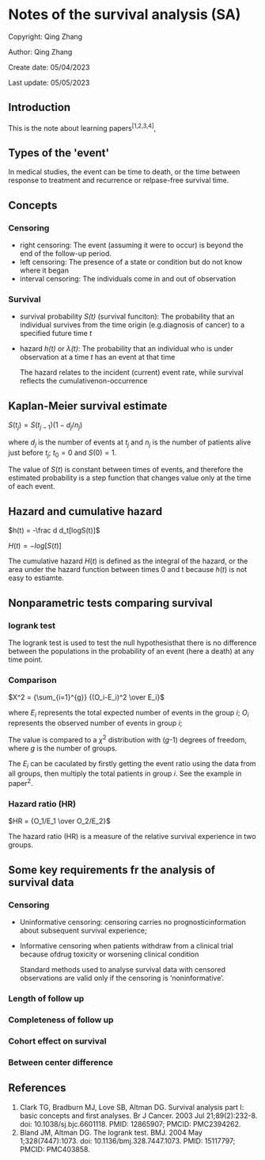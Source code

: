 # Notes of the survival analysis (SA)

Copyright: Qing Zhang

Author: Qing Zhang

Create date: 05/04/2023

Last update: 05/05/2023

## Introduction
This is the note about learning papers<sup>\[1,2,3,4\]</sup>,

## Types of the 'event'
In medical studies, the event can be time to death, or the time between response to treatment and recurrence or relpase-free survival time.

## Concepts
### Censoring
- right censoring:
    The  event  (assuming it were to occur) is beyond the end of the follow-up period.
- left censoring: 
    The presence of a state or condition but do not know where it began
- interval censoring: 
    The individuals come in and out of observation
### Survival
- survival probability *S(t)* (survival funciton):
    The probability that an individual survives from the time origin (e.g.diagnosis of cancer) to a specified future time *t*
- hazard *h(t)* or *$\lambda$(t)*:
  The probability that an individual who is under observation at a time *t* has an event at that time

  The hazard relates to the incident (current) event rate, while survival reflects the cumulativenon-occurrence

## Kaplan-Meier survival estimate
   $S(t_j) = S(t_{j-1})(1-d_j/n_j )$ 

   where $d_j$  is the number of events at $t_j$ and $n_j$ is the number of patients alive just before $t_j$; $t_0 = 0$ and $S(0)=1$. 

   The value of $S(t)$ is constant between times of events, and therefore the estimated probability is a step function that changes value only at the time of each event. 

## Hazard and cumulative hazard
   $h(t) = -\frac d d_t[logS(t)]$

   $H(t) = - log[S(t)]$

   The cumulative hazard $H(t)$ is defined as the integral of the hazard, or the area under the hazard function between times 0 and t because $h(t)$ is not easy to estiamte.

## Nonparametric tests comparing survival
### logrank test
The logrank test is used to test the null hypothesisthat there is no difference between the populations in the probability of an event (here a death) at any time point.
### Comparison
$X^2 = {\sum_{i=1}^{g}} {(O_i-E_i)^2 \over  E_i}$

where $E_i$ represents the total expected number of events in the group $i$; $O_i$ represents the observed number of events in group $i$;

The value is compared to a $\chi^2$ distribution with ($g$-1) degrees of freedom, where $g$ is the number of groups.

The $E_i$ can be caculated by firstly getting the event ratio using the data from all groups, then multiply the total patients in group $i$. See the example in paper<sup>2</sup>.
### Hazard ratio (HR)
$HR = {O_1/E_1 \over O_2/E_2}$

The hazard ratio (HR) is a measure of the relative survival experience in two groups.

## Some key requirements fr the analysis of survival data
### Censoring
- Uninformative censoring:
 censoring  carries  no  prognosticinformation about subsequent survival experience;
- Informative censoring
when patients withdraw from a clinical trial because ofdrug toxicity or worsening clinical condition

    Standard methods used to analyse survival data with censored observations are valid only if the censoring is ‘noninformative’. 

### Length of follow up
### Completeness of follow up
### Cohort effect on survival
### Between center difference

## References

1. Clark TG, Bradburn MJ, Love SB, Altman DG. Survival analysis part I: basic concepts and first analyses. Br J Cancer. 2003 Jul 21;89(2):232-8. doi: 10.1038/sj.bjc.6601118. PMID: 12865907; PMCID: PMC2394262.
2. Bland JM, Altman DG. The logrank test. BMJ. 2004 May 1;328(7447):1073. doi: 10.1136/bmj.328.7447.1073. PMID: 15117797; PMCID: PMC403858.